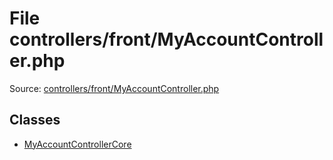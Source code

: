 File controllers/front/MyAccountController.php
=========

Source: [controllers/front/MyAccountController.php](https://github.com/PrestaShop/PrestaShop/blob/1.5.0.1/controllers/front/MyAccountController.php)


Classes
-------

* [MyAccountControllerCore](class.MyAccountControllerCore.md)

